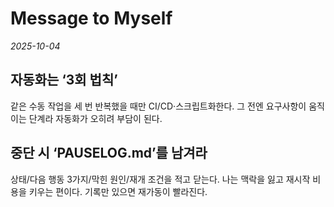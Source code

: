 # Message to Myself

*2025-10-04*

## 자동화는 ‘3회 법칙’
같은 수동 작업을 세 번 반복했을 때만 CI/CD·스크립트화한다. 그 전엔 요구사항이 움직이는 단계라 자동화가 오히려 부담이 된다.

## 중단 시 ‘PAUSELOG.md’를 남겨라
상태/다음 행동 3가지/막힌 원인/재개 조건을 적고 닫는다. 나는 맥락을 잃고 재시작 비용을 키우는 편이다. 기록만 있으면 재가동이 빨라진다.
